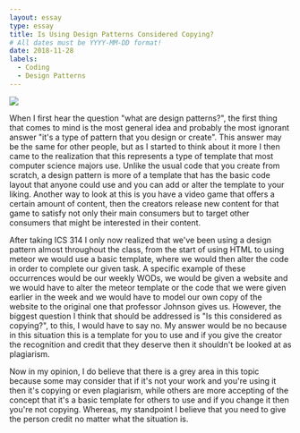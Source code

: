 ```yaml
---
layout: essay
type: essay
title: Is Using Design Patterns Considered Copying?
# All dates must be YYYY-MM-DD format!
date: 2018-11-28
labels:
  - Coding
  - Design Patterns
---
```

<div class="ui image">
  <img src="designpt.png">
</div>

When I first hear the question "what are design patterns?", the first thing that comes to mind is the most general idea and probably the most ignorant answer "it's a type of pattern that you design or create". This answer may be the same for other people, but as I started to think about it more I then came to the realization that this represents a type of template that most computer science majors use. Unlike the usual code that you create from scratch, a design pattern is more of a template that has the basic code layout that anyone could use and you can add or alter the template to your liking. Another way to look at this is you have a video game that offers a certain amount of content, then the creators release new content for that game to satisfy not only their main consumers but to target other consumers that might be interested in their content. 

After taking ICS 314 I only now realized that we've been using a design pattern almost throughout the class, from the start of using HTML to using meteor we would use a basic template, where we would then alter the code in order to complete our given task. A specific example of these occurrences would be our weekly WODs, we would be given a website and we would have to alter the meteor template or the code that we were given earlier in the week and we would have to model our own copy of the website to the original one that professor Johnson gives us. However, the biggest question I think that should be addressed is "Is this considered as copying?", to this, I would have to say no. My answer would be no because in this situation this is a template for you to use and if you give the creator the recognition and credit that they deserve then it shouldn't be looked at as plagiarism.

Now in my opinion, I do believe that there is a grey area in this topic because some may consider that if it's not your work and you're using it then it's copying or even plagiarism, while others are more accepting of the concept that it's a basic template for others to use and if you change it then you're not copying. Whereas, my standpoint I believe that you need to give the person credit no matter what the situation is.
